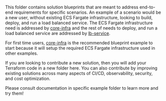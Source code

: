 This folder contains solution blueprints that are meant to address end-to-end requirements for specific scenarios. An example of a scenario would be a new user, without existing ECS Fargate infrastructure, looking to build, deploy, and run a load balanced service. The ECS Fargate infrastructure need is addressed by [core-infra](./core-infra/README.md) and the rest of needs to deploy, and run a load balanced service are addressed by [lb-service](./lb-service/README.md). 

For first time users, [core-infra](./core-infra/README.md) is the recommended blueprint example to start because it will setup the required ECS Fargate infrastructure used in other examples.

If you are looking to contribute a new solution, then you will add your Terraform code in a new folder here. You can also contribute by improving existing solutions across many aspects of CI/CD, observability, security, and cost optimization.

Please consult documentation in specific example folder to learn more and try them!
